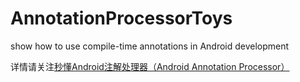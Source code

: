 # AnnotationProcessorToys
show how to use compile-time annotations in Android development

详情请关注[秒懂Android注解处理器（Android Annotation Processor）](https://blog.csdn.net/ShuSheng0007/article/details/90734159)
